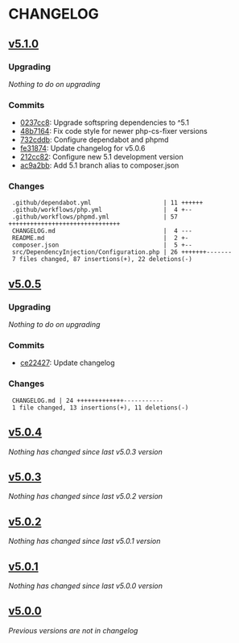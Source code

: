 # CHANGELOG

## [v5.1.0](https://github.com/softspring/notification-bundle/releases/tag/v5.1.0)

### Upgrading

*Nothing to do on upgrading*

### Commits

- [0237cc8](https://github.com/softspring/notification-bundle/commit/0237cc87ce534c27a0176401537d474a39f1d354): Upgrade softspring dependencies to ^5.1
- [48b7164](https://github.com/softspring/notification-bundle/commit/48b71643e6b47d19eb9edd591339dad678e42e15): Fix code style for newer php-cs-fixer versions
- [732cddb](https://github.com/softspring/notification-bundle/commit/732cddb070e5bb2fc2ca73a5d9dd6afb396f5159): Configure dependabot and phpmd
- [fe31874](https://github.com/softspring/notification-bundle/commit/fe31874245346a68c7ed5aa05ba5140a8fa70a69): Update changelog for v5.0.6
- [212cc82](https://github.com/softspring/notification-bundle/commit/212cc82a8caee281458a54314ee7ed1a12eaf145): Configure new 5.1 development version
- [ac9a2bb](https://github.com/softspring/notification-bundle/commit/ac9a2bbaf69101816f2e68525edf101aa8a1d04f): Add 5.1 branch alias to composer.json

### Changes

```
 .github/dependabot.yml                    | 11 ++++++
 .github/workflows/php.yml                 |  4 +--
 .github/workflows/phpmd.yml               | 57 +++++++++++++++++++++++++++++++
 CHANGELOG.md                              |  4 ---
 README.md                                 |  2 +-
 composer.json                             |  5 +--
 src/DependencyInjection/Configuration.php | 26 +++++++-------
 7 files changed, 87 insertions(+), 22 deletions(-)
```

## [v5.0.5](https://github.com/softspring/notification-bundle/releases/tag/v5.0.5)

### Upgrading

*Nothing to do on upgrading*

### Commits

- [ce22427](https://github.com/softspring/notification-bundle/commit/ce224271067e125eb0ec858cd6feb0c642187627): Update changelog

### Changes

```
 CHANGELOG.md | 24 +++++++++++++-----------
 1 file changed, 13 insertions(+), 11 deletions(-)
```

## [v5.0.4](https://github.com/softspring/notification-bundle/releases/tag/v5.0.4)

*Nothing has changed since last v5.0.3 version*

## [v5.0.3](https://github.com/softspring/notification-bundle/releases/tag/v5.0.3)

*Nothing has changed since last v5.0.2 version*

## [v5.0.2](https://github.com/softspring/notification-bundle/releases/tag/v5.0.2)

*Nothing has changed since last v5.0.1 version*

## [v5.0.1](https://github.com/softspring/notification-bundle/releases/tag/v5.0.1)

*Nothing has changed since last v5.0.0 version*

## [v5.0.0](https://github.com/softspring/notification-bundle/releases/tag/v5.0.0)

*Previous versions are not in changelog*
